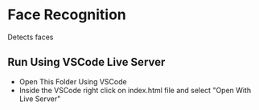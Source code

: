 # Face Recognition

Detects faces

## Run Using VSCode Live Server

* Open This Folder Using VSCode
* Inside the VSCode right click on index.html file and select "Open With Live Server"